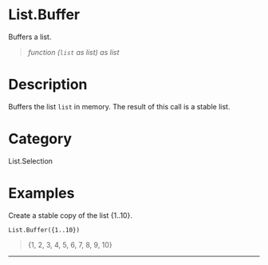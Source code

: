 # List.Buffer
Buffers a list.
> _function (<code>list</code> as list) as list_

# Description 
Buffers the list <code>list</code> in memory. The result of this call is a stable list.
# Category 
List.Selection
# Examples 
Create a stable copy of the list {1..10}.
```
List.Buffer({1..10})
```
> {1, 2, 3, 4, 5, 6, 7, 8, 9, 10}
***

